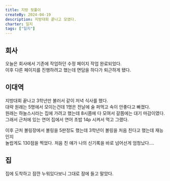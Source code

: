 ```yaml
---
title: 지방 뒷풀이
createBy: 2024-04-19
description: 지방대회 끝나고 모였다.
charter: 일지
tags: ["일지"]
---
```


## 회사

오늘은 회사에서 기존에 작업하던 수정 페이지 작업 완료되었다.  
이후 다른 페이지를 진행하려고 했는데 면담을 하다가 퇴근하게 됐다.

## 이대역

지방대회 끝나고 3학년만 불러서 같이 저녁 식사를 했다.  
대략 원래는 5명에서 모이는건데 1명은 전날에 술 퍼먹고 속이 안좋다고 빠졌다.  
원래는 하늘스시라는 집에 가려고 했는데 8시쯤에 다 모여서 갈쯤에는 대기 마감이였다.  
그래서 근처에 있는 연어 집에서 연어 초밥 14p 시켜서 먹고 그랬다.

이후 근처 볼링장에서 볼링을 5판정도 했는데 3학년이 볼링을 처음 친다고 했는데 재능인지  
놀랍게도 130점을 찍었다. 처음 친 얘가 나의 신기록을 바로 넘어선게 엄청났다....

## 집

집에 도착하고 잠깐 누워있다보니 그대로 잠에 들고 말았다.
